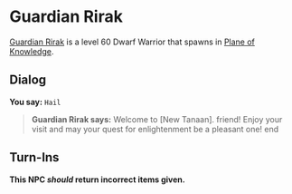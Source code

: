 # Guardian Rirak



[Guardian Rirak](/npc/202101) is a level 60 Dwarf Warrior that spawns in [Plane of Knowledge](/zone/202).



## Dialog

**You say:** `Hail`



>**Guardian Rirak says:** Welcome to [New Tanaan]. friend!  Enjoy your visit and may your quest for enlightenment be a pleasant one!
end



## Turn-Ins



**This NPC *should* return incorrect items given.**





